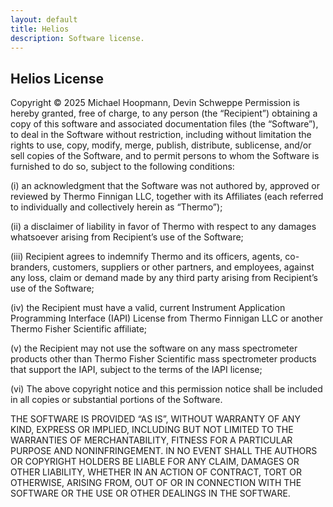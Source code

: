 ```yaml
---
layout: default
title: Helios
description: Software license.
---
```


## Helios License

Copyright © 2025 Michael Hoopmann, Devin Schweppe
Permission is hereby granted, free of charge, to any person (the “Recipient”) obtaining a copy of this 
software and associated documentation files (the “Software”), to deal in the Software without restriction, 
including without limitation the rights to use, copy, modify, merge, publish, distribute, sublicense, 
and/or sell copies of the Software, and to permit persons to whom the Software is furnished to do so, 
subject to the following conditions:

  (i)   an acknowledgment that the Software was not authored by, approved or reviewed by Thermo Finnigan LLC, 
        together with its Affiliates (each referred to individually and collectively herein as “Thermo”);

  (ii)  a disclaimer of liability in favor of Thermo with respect to any damages whatsoever arising from 
        Recipient’s use of the Software;
	   
  (iii) Recipient agrees to indemnify Thermo and its officers, agents, co-branders, customers, suppliers or 
        other partners, and employees, against any loss, claim or demand made by any third party arising 
		from Recipient’s use of the Software;
		
  (iv)  the Recipient must have a valid, current Instrument Application Programming Interface (IAPI) License 
        from Thermo Finnigan LLC or another Thermo Fisher Scientific affiliate;
  
  (v)  the Recipient may not use the software on any mass spectrometer products other than Thermo Fisher 
       Scientific mass spectrometer products that support the IAPI, subject to the terms of the IAPI license;

  (vi) The above copyright notice and this permission notice shall be included in all copies or substantial 
       portions of the Software.
	   
THE SOFTWARE IS PROVIDED “AS IS”, WITHOUT WARRANTY OF ANY KIND, EXPRESS OR IMPLIED, INCLUDING BUT NOT LIMITED 
TO THE WARRANTIES OF MERCHANTABILITY, FITNESS FOR A PARTICULAR PURPOSE AND NONINFRINGEMENT. IN NO EVENT SHALL 
THE AUTHORS OR COPYRIGHT HOLDERS BE LIABLE FOR ANY CLAIM, DAMAGES OR OTHER LIABILITY, WHETHER IN AN ACTION OF 
CONTRACT, TORT OR OTHERWISE, ARISING FROM, OUT OF OR IN CONNECTION WITH THE SOFTWARE OR THE USE OR OTHER 
DEALINGS IN THE SOFTWARE.
